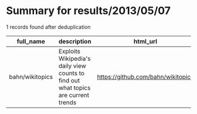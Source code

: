 
# Summary for results/2013/05/07
    
1 records found after deduplication

| full_name | description | html_url | matched_list | matched_count | pushed_at | size | stargazers_count | language | forks_count | vul_ids |
|-----------------|-----------------------------------------------------------------------------------|------------------------------------|----------------|-----------------|---------------------------|--------|--------------------|------------|---------------|-----------|
| bahn/wikitopics | Exploits Wikipedia's daily view counts to find out what topics are current trends | https://github.com/bahn/wikitopics | ['exploit'] | 1 | 2013-05-07 10:15:09+00:00 | 175641 | 14 | Python | 7 | [] |
